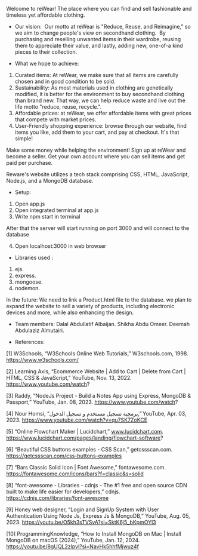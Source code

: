 Welcome to reWear!
The place where you can find and sell fashionable and timeless yet affordable clothing.

- Our vision: 
Our motto at reWear is "Reduce, Reuse, and Reimagine," so we aim to change people's view on secondhand clothing. 
By purchasing and reselling unwanted items in their wardrobe,
reusing them to appreciate their value, and lastly, adding new, one-of-a kind pieces to their collection.

- What we hope to achieve:
1. Curated items: At reWear, we make sure that all items are carefully chosen and in good condition to be sold.
2. Sustainability: As most materials used in clothing are genetically modified, it is better for the environment to buy secondhand clothing than brand new.
That way, we can help reduce waste and live out the life motto "reduce, reuse, recycle.".
3. Affordable prices: at reWear, we offer affordable items with great prices that compete with market prices.
4. User-Friendly shopping experience: browse through our website, find items you like, add them to your cart, and pay at checkout. It's that simple!

Make some money while helping the environment!
Sign up at reWear and become a seller. Get your own account where you can sell items and get paid per purchase.


Reware's website utilizes a tech stack comprising CSS, HTML, JavaScript, Node.js, and a MongoDB database.

- Setup: 
1. Open app.js 
2. ⁠Open integrated terminal at app.js 
3. ⁠Write npm start in terminal 

After that the server will start running on port 3000 and will connect to the database

4. ⁠Open localhost:3000 in web browser

- Libraries used :
1. ejs.
2. express.
3. mongoose.
4. nodemon.
   

In the future: We need to link a Product.html file to the database. 
we plan to expand the website to sell a variety of products, including electronic devices and more, while also enhancing the design.

- Team members:
Dalal Abdullatif Albaijan.
Shikha Abdu Omeer.
Deemah Abdulaziz Almutairi.

- References:

[1] W3Schools, “W3Schools Online Web Tutorials,” W3schools.com, 1998. https://www.w3schools.com/

‌[2] Learning Axis, “Ecommerce Website | Add to Cart | Delete from Cart | HTML, CSS & JavaScript,” YouTube, Nov. 13, 2022. https://www.youtube.com/watch?

[3] Raddy, “NodeJs Project - Build a Notes App using Express, MongoDB & Passport,” YouTube, Jan. 08, 2023. https://www.youtube.com/watch?

[4] Nour Homsi, “برمجية تسجيل مستخدم و تسجيل الدخول,” YouTube, Apr. 03, 2023. https://www.youtube.com/watch?v=qu7SK7ZoKCE

[5] “Online Flowchart Maker | Lucidchart,” www.lucidchart.com. https://www.lucidchart.com/pages/landing/flowchart-software?

[6] “Beautiful CSS buttons examples - CSS Scan,” getcssscan.com. https://getcssscan.com/css-buttons-examples

[7] “Bars Classic Solid Icon | Font Awesome,” fontawesome.com. https://fontawesome.com/icons/bars?f=classic&s=solid

[8] “font-awesome - Libraries - cdnjs - The #1 free and open source CDN built to make life easier for developers,” cdnjs. https://cdnjs.com/libraries/font-awesome

‌[9] Honey web designer, “Login and SignUp System with User Authentication Using Node Js, Express Js & MongoDB,” YouTube, Aug. 05, 2023. https://youtu.be/O5kh3sTVSvA?si=SktK6j5_bKpmOYl3 

[10] ProgrammingKnowledge, “How to Install MongoDB on Mac | Install MongoDB on macOS (2024),” YouTube, Jan. 12, 2024. https://youtu.be/8gUQL2zlpvI?si=NavHk5hhfMjwuz4f
‌
